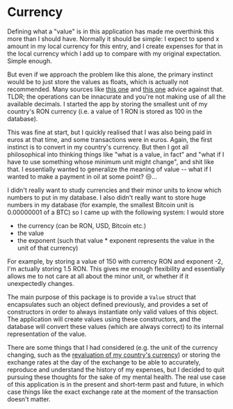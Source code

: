 # Currency

Defining what a "value" is in this application has made me overthink this more
than I should have. Normally it should be simple: I expect to spend x amount in
my local currency for this entry, and I create expenses for that in the local
currency which I add up to compare with my original expectation. Simple enough.

But even if we approach the problem like this alone, the primary instinct would
be to just store the values as floats, which is actually not recommended. Many
sources like [this one](https://culttt.com/2014/05/28/handle-money-currency-web-applications#use-integers-not-floats)
and [this one](https://cardinalby.github.io/blog/post/best-practices/storing-currency-values-data-types/#bad-choice)
advice against that. TLDR; the operations can be innacurate and you're not 
making use of all the available decimals. I started the app by storing the
smallest unit of my country's RON currency (i.e. a value of 1 RON is stored as
100 in the database).

This was fine at start, but I quickly realised that I was also being paid in 
euros at that time, and some transactions were in euros. Again, the first
instinct is to convert in my country's currency. But then I got all philosophical
into thinking things like "what is a value, in fact" and "what if I have to use
something whose minimum unit might change", and shit like that. I essentially
wanted to generalize the meaning of value -- what if I wanted to make a payment
in oil at some point? 😒...

I didn't really want to study currencies and their minor units to know which
numbers to put in my database. I also didn't really want to store huge numbers
in my database (for example, the smallest Bitcoin unit is 0.00000001 of a BTC)
so I came up with the following system: I would store

- the currency (can be RON, USD, Bitcoin etc.)
- the value
- the exponent (such that value * exponent represents the value in the unit
of that currency)

For example, by storing a value of 150 with currency RON and exponent -2, I'm
actually storing 1.5 RON. This gives me enough flexibility and essentially
allows me to not care at all about the minor unit, or whether if it unexpectedly
changes.

The main purpose of this package is to provide a `Value` struct that encapsulates
such an object defined previously, and provides a set of constructors in order
to always instantiate only valid values of this object. The application will
create values using these constructors, and the database will convert these
values (which are always correct) to its internal representation of the value.

There are some things that I had considered (e.g. the unit of the currency
changing, such as the [revaluation of my country's currency](https://en.wikipedia.org/wiki/Romanian_leu))
or storing the exchange rates at the day of the exchange to be able to accurately,
reproduce and understand the history of my expenses, but I decided to quit
pursuing these thoughts for the sake of my mental health. The real use case of
this application is in the present and short-term past and future, in which case
things like the exact exchange rate at the moment of the transaction doesn't
matter.